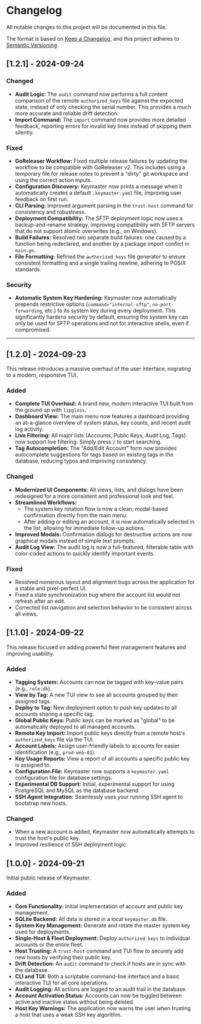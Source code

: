 # Changelog

All notable changes to this project will be documented in this file.

The format is based on [Keep a Changelog](https://keepachangelog.com/en/1.0.0/),
and this project adheres to [Semantic Versioning](https://semver.org/spec/v2.0.0.html).

## [1.2.1] - 2024-09-24

### Changed
- **Audit Logic:** The `audit` command now performs a full content comparison of the remote `authorized_keys` file against the expected state, instead of only checking the serial number. This provides a much more accurate and reliable drift detection.
- **Import Command:** The `import` command now provides more detailed feedback, reporting errors for invalid key lines instead of skipping them silently.

### Fixed
- **GoReleaser Workflow:** Fixed multiple release failures by updating the workflow to be compatible with GoReleaser v2. This includes using a temporary file for release notes to prevent a "dirty" git workspace and using the correct action inputs.
- **Configuration Discovery:** Keymaster now prints a message when it automatically creates a default `.keymaster.yaml` file, improving user feedback on first run.
- **CLI Parsing:** Improved argument parsing in the `trust-host` command for consistency and robustness.
- **Deployment Compatibility:** The SFTP deployment logic now uses a backup-and-rename strategy, improving compatibility with SFTP servers that do not support atomic overwrites (e.g., on Windows).
- **Build Failures:** Resolved two separate build failures: one caused by a function being redeclared, and another by a package import conflict in `main.go`.
- **File Formatting:** Refined the `authorized_keys` file generator to ensure consistent formatting and a single trailing newline, adhering to POSIX standards.

### Security
- **Automatic System Key Hardening:** Keymaster now automatically prepends restrictive options (`command="internal-sftp"`, `no-port-forwarding`, etc.) to its system key during every deployment. This significantly hardens security by default, ensuring the system key can only be used for SFTP operations and not for interactive shells, even if compromised.

---

## [1.2.0] - 2024-09-23

This release introduces a massive overhaul of the user interface, migrating to a modern, responsive TUI.

### Added
- **Complete TUI Overhaul:** A brand new, modern interactive TUI built from the ground up with `lipgloss`.
- **Dashboard View:** The main menu now features a dashboard providing an at-a-glance overview of system status, key counts, and recent audit log activity.
- **Live Filtering:** All major lists (Accounts, Public Keys, Audit Log, Tags) now support live filtering. Simply press `/` to start searching.
- **Tag Autocompletion:** The "Add/Edit Account" form now provides autocomplete suggestions for tags based on existing tags in the database, reducing typos and improving consistency.

### Changed
- **Modernized UI Components:** All views, lists, and dialogs have been redesigned for a more consistent and professional look and feel.
- **Streamlined Workflows:**
  - The system key rotation flow is now a clean, modal-based confirmation directly from the main menu.
  - After adding or editing an account, it is now automatically selected in the list, allowing for immediate follow-up actions.
- **Improved Modals:** Confirmation dialogs for destructive actions are now graphical modals instead of simple text prompts.
- **Audit Log View:** The audit log is now a full-featured, filterable table with color-coded actions to quickly identify important events.

### Fixed
- Resolved numerous layout and alignment bugs across the application for a stable and pixel-perfect UI.
- Fixed a state synchronization bug where the account list would not refresh after an edit.
- Corrected list navigation and selection behavior to be consistent across all views.

## [1.1.0] - 2024-09-22

This release focused on adding powerful fleet management features and improving usability.

### Added
- **Tagging System:** Accounts can now be tagged with key-value pairs (e.g., `role:db`).
- **View by Tag:** A new TUI view to see all accounts grouped by their assigned tags.
- **Deploy to Tag:** New deployment option to push key updates to all accounts sharing a specific tag.
- **Global Public Keys:** Public keys can be marked as "global" to be automatically deployed to all managed accounts.
- **Remote Key Import:** Import public keys directly from a remote host's `authorized_keys` file via the TUI.
- **Account Labels:** Assign user-friendly labels to accounts for easier identification (e.g., `prod-web-01`).
- **Key Usage Reports:** View a report of all accounts a specific public key is assigned to.
- **Configuration File:** Keymaster now supports a `keymaster.yaml` configuration file for database settings.
- **Experimental DB Support:** Initial, experimental support for using PostgreSQL and MySQL as the database backend.
- **SSH Agent Integration:** Seamlessly uses your running SSH agent to bootstrap new hosts.

### Changed
- When a new account is added, Keymaster now automatically attempts to trust the host's public key.
- Improved resilience of SSH deployment logic.

## [1.0.0] - 2024-09-21

Initial public release of Keymaster.

### Added
- **Core Functionality:** Initial implementation of account and public key management.
- **SQLite Backend:** All data is stored in a local `keymaster.db` file.
- **System Key Management:** Generate and rotate the master system key used for deployments.
- **Single-Host & Fleet Deployment:** Deploy `authorized_keys` to individual accounts or the entire fleet.
- **Host Trusting:** A `trust-host` command and TUI flow to securely add new hosts by verifying their public key.
- **Drift Detection:** An `audit` command to check if hosts are in sync with the database.
- **CLI and TUI:** Both a scriptable command-line interface and a basic interactive TUI for all core operations.
- **Audit Logging:** All actions are logged to an audit trail in the database.
- **Account Activation Status:** Accounts can now be toggled between active and inactive states without being deleted.
- **Host Key Warnings:** The application now warns the user when trusting a host that uses a weak SSH key algorithm.